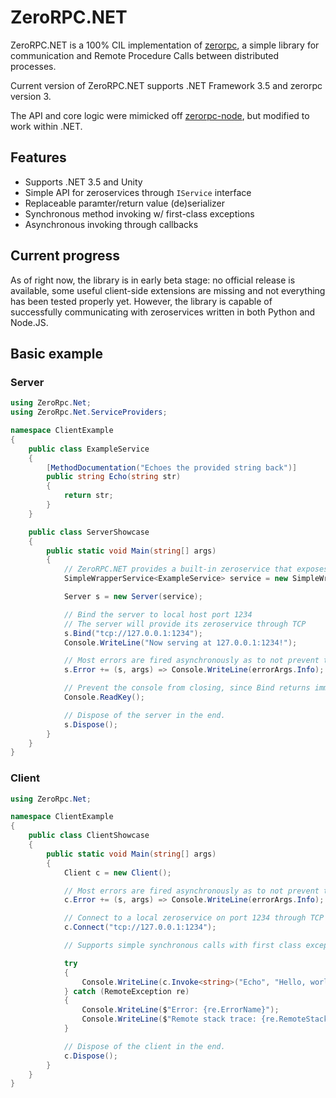 # ZeroRPC.NET

ZeroRPC.NET is a 100% CIL implementation of [zerorpc](http://www.zerorpc.io/), a simple library for communication and Remote Procedure Calls between distributed processes.

Current version of ZeroRPC.NET supports .NET Framework 3.5 and zerorpc version 3.

The API and core logic were mimicked off [zerorpc-node](https://github.com/0rpc/zerorpc-node), but modified to work within .NET.

## Features

* Supports .NET 3.5 and Unity
* Simple API for zeroservices through `IService` interface
* Replaceable paramter/return value (de)serializer
* Synchronous method invoking w/ first-class exceptions
* Asynchronous invoking through callbacks

## Current progress

As of right now, the library is in early beta stage: no official release is available, some useful client-side extensions are missing and not everything has been tested properly yet. However, the library is capable of successfully communicating with zeroservices written in both Python and Node.JS.

## Basic example

### Server

```csharp
using ZeroRpc.Net;
using ZeroRpc.Net.ServiceProviders;

namespace ClientExample 
{
    public class ExampleService
    {
        [MethodDocumentation("Echoes the provided string back")]
        public string Echo(string str)
        {
            return str;
        }
    }

    public class ServerShowcase
    {
        public static void Main(string[] args) 
        {
            // ZeroRPC.NET provides a built-in zeroservice that exposes the methods in a provided object
            SimpleWrapperService<ExampleService> service = new SimpleWrapperService<ExampleService>(new ExampleService());

            Server s = new Server(service);

            // Bind the server to local host port 1234
            // The server will provide its zeroservice through TCP
            s.Bind("tcp://127.0.0.1:1234");
            Console.WriteLine("Now serving at 127.0.0.1:1234!");

            // Most errors are fired asynchronously as to not prevent the main data flow
            s.Error += (s, args) => Console.WriteLine(errorArgs.Info);

            // Prevent the console from closing, since Bind returns immediately
            Console.ReadKey();

            // Dispose of the server in the end.
            s.Dispose();
        }
    }
}
```

### Client

```csharp
using ZeroRpc.Net;

namespace ClientExample 
{
    public class ClientShowcase
    {
        public static void Main(string[] args)
        {
            Client c = new Client();

            // Most errors are fired asynchronously as to not prevent the main data flow
            c.Error += (s, args) => Console.WriteLine(errorArgs.Info);

            // Connect to a local zeroservice on port 1234 through TCP
            c.Connect("tcp://127.0.0.1:1234");

            // Supports simple synchronous calls with first class exceptions

            try 
            {
                Console.WriteLine(c.Invoke<string>("Echo", "Hello, world!"));
            } catch (RemoteException re) 
            {
                Console.WriteLine($"Error: {re.ErrorName}");
                Console.WriteLine($"Remote stack trace: {re.RemoteStackTrace}");
            }

            // Dispose of the client in the end.
            c.Dispose();
        }
    }
}
```
  